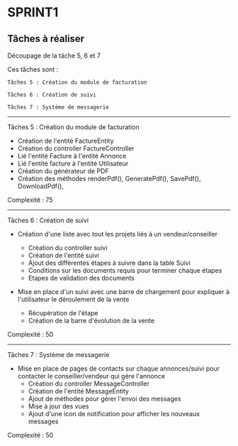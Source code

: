 # SPRINT1

## Tâches à réaliser 

Découpage de la tâche 5, 6 et 7

Ces tâches sont : 

    Tâches 5 : Création du module de facturation

    Tâches 6 : Création de suivi 

    Tâches 7 : Système de messagerie


---------------------------------------------------

Tâches 5 : Création du module de facturation

- Création de l'entité FactureEntity
- Création du controller FactureController
- Lié l'entité Facture à l'entité Annonce
- Lié l'entité facture à l'entité Utilisateur
- Création du générateur de PDF
- Création des méthodes renderPdf(), GeneratePdf(), SavePdf(), DownloadPdf(), 

Complexité : 75

---------------------------------------------------

Tâches 6 : Création de suivi 

- Création d'une liste avec tout les projets liés à un vendeur/conseiller
    - Création du controller suivi
    - Création de l'entité suivi
    - Ajout des différentes étapes à suivre dans la table Suivi
    - Conditions sur les documents requis pour terminer chaque étapes
    - Etapes de validation des documents

- Mise en place d'un suivi avec une barre de chargement pour expliquer à l'utilisateur le déroulement de la vente
    - Récupération de l'étape 
    - Création de la barre d'évolution de la vente


Complexité : 50

-----------------------------------------------------

Tâches 7 : Système de messagerie
- Mise en place de pages de contacts sur chaque annonces/suivi pour contacter le conseiller/vendeur qui gère l'annonce
    - Création du controller MessageController
    - Création de l'entité MessageEntity
    - Ajout de méthodes pour gérer l'envoi des messages
    - Mise à jour des vues
    - Ajout d'une icon de notification pour afficher les nouveaux messages

Complexité : 50

